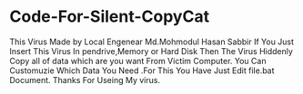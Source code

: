 # Code-For-Silent-CopyCat
This Virus Made by Local Engenear Md.Mohmodul Hasan Sabbir If You Just Insert This Virus In pendrive,Memory or Hard Disk  Then The Virus Hiddenly Copy all of data which are you want From Victim Computer. You Can Customuzie Which Data You Need .For This You Have Just Edit  file.bat Document. Thanks For Useing My virus.

